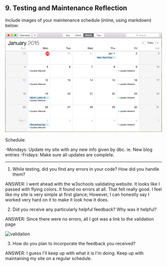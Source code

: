 ## 9. Testing and Maintenance Reflection

Include images of your maintenance schedule (inline, using markdown) below:

![update]( ../imgs/site-update-cal.png )

Schedule:

-Mondays: Update my site with any new info given by dbc. ie. New blog entries
-Fridays: Make sure all updates are complete.

***
1. While testing, did you find any errors in your code? How did you handle them?

ANSWER: I went ahead with the w3schools validating website. It looks like I passed with flying colors. It found no errors at all. That felt really good. I feel like my site is very simple at first glance; However, I can honestly say I worked very hard on it to make it look how it does.

2. Did you receive any particularly helpful feedback? Why was it helpful?

ANSWER: Since there were no errors, all I got was a link to the validation page

![validation](https://validator.w3.org/check?uri=http%3A%2F%2Fedisonocean.github.io%2F)

3. How do you plan to incorporate the feedback you received?

ANSWER: I guess I'll keep up with what it is I'm doing. Keep up with maintaining my site on a regular schedule.
